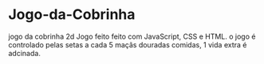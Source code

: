 # Jogo-da-Cobrinha
jogo da cobrinha 2d
Jogo feito feito com JavaScript, CSS e HTML.
o jogo é controlado pelas setas
a cada 5 maçãs douradas comidas, 1 vida extra é adcinada. 
